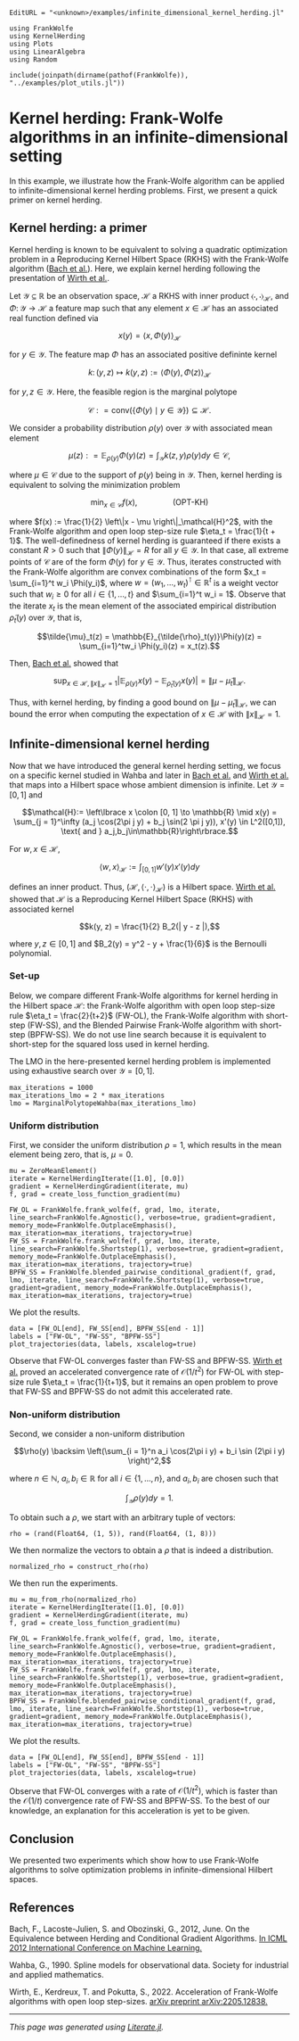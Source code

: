 ```@meta
EditURL = "<unknown>/examples/infinite_dimensional_kernel_herding.jl"
```

````@example infinite_dimensional_kernel_herding
using FrankWolfe
using KernelHerding
using Plots
using LinearAlgebra
using Random

include(joinpath(dirname(pathof(FrankWolfe)), "../examples/plot_utils.jl"))
````

# Kernel herding: Frank-Wolfe algorithms in an infinite-dimensional setting

In this example, we illustrate how the Frank-Wolfe algorithm can be applied to infinite-dimensional kernel herding problems.
First, we present a quick primer on kernel herding.

## Kernel herding: a primer

Kernel herding is known to be equivalent to solving a quadratic optimization problem in a
Reproducing Kernel Hilbert Space (RKHS) with the
Frank-Wolfe algorithm ([Bach et al.](https://icml.cc/2012/papers/683.pdf)). Here, we explain kernel herding following the presentation of [Wirth et al.](https://arxiv.org/pdf/2205.12838.pdf).

Let $\mathcal{Y} \subseteq \mathbb{R}$ be an observation space, $\mathcal{H}$ a RKHS with
inner product $\langle \cdot, \cdot \rangle_\mathcal{H}$, and
$\Phi \colon \mathcal{Y} \to \mathcal{H}$ a feature map such that any element $x\in \mathcal{H}$ has an associated real
function defined via

```math
x(y) = \langle x, \Phi(y)\rangle_\mathcal{H}
```
for $y\in \mathcal{Y}$. The feature map $\Phi$ has an associated positive defininte
kernel
```math
k \colon (y, z) \mapsto k(y, z) := \langle \Phi(y), \Phi(z) \rangle_\mathcal{H}
```
for $y,z\in \mathcal{Y}$.
Here, the feasible region is the marginal polytope
```math
\mathcal{C} : = \text{conv}\left(\lbrace \Phi(y) \mid y \in \mathcal{Y} \rbrace\right) \subseteq \mathcal{H}.
```
We consider a probability distribution $\rho(y)$ over $\mathcal{Y}$ with associated mean element
```math
\mu(z) : = \mathbb{E}_{\rho(y)} \Phi(y)(z) = \int_{\mathcal{Y}} k(z, y) \rho(y) dy \in \mathcal{C},
```
where $\mu \in \mathcal{C}$ due to the support of $p(y)$ being in $\mathcal{Y}$.
Then, kernel herding is equivalent to solving the minimization problem
```math
\min_{x\in \mathcal{C}} f(x), \qquad \qquad \text{(OPT-KH)}
```
where $f(x) := \frac{1}{2} \left\|x - \mu \right\|_\mathcal{H}^2$, with the Frank-Wolfe algorithm and open loop step-size rule
$\eta_t = \frac{1}{t + 1}$.
The well-definedness of kernel herding is guaranteed if there exists a constant $R > 0$ such that
$\|\Phi(y)\|_\mathcal{H} = R$ for all $y\in \mathcal{Y}$.
In that case, all extreme points of $\mathcal{C}$ are of the form $\Phi(y)$ for $y\in \mathcal{Y}$. Thus, iterates constructed with the
Frank-Wolfe algorithm
are convex combinations of the form $x_t = \sum_{i=1}^t w_i \Phi(y_i)$, where $w =(w_1, \ldots, w_t)^\intercal \in \mathbb{R}^t$
is a weight
vector such that $w_i \geq 0$ for all $i \in \{1, \ldots, t\}$ and $\sum_{i=1}^t w_i = 1$.
Observe that the iterate
$x_t$ is the mean element of the associated empirical distribution $\tilde{\rho}_t(y)$ over $\mathcal{Y}$, that is,
```math
\tilde{\mu}_t(z) = \mathbb{E}_{\tilde{\rho}_t(y)}\Phi(y)(z) = \sum_{i=1}^tw_i \Phi(y_i)(z) = x_t(z).
```
Then, [Bach et al.](https://icml.cc/2012/papers/683.pdf) showed that
```math
\sup_{x\in \mathcal{H}, \|x\|_\mathcal{H} = 1} \lvert \mathbb{E}_{\rho (y)} x(y) - \mathbb{E}_{\tilde{\rho}_t(y)} x(y) \rvert = \|\mu - \tilde{\mu}_t\|_\mathcal{H}.
```
Thus, with kernel herding, by finding a good bound on $\|\mu - \tilde{\mu}_t\|_\mathcal{H}$, we can bound the error when computing the
expectation of $x\in \mathcal{H}$ with $\|x\|_\mathcal{H} = 1$.

## Infinite-dimensional kernel herding

Now that we have introduced the general kernel herding setting, we focus on a specific kernel studied in Wahba and later in
[Bach et al.](https://icml.cc/2012/papers/683.pdf)
and [Wirth et al.](https://arxiv.org/pdf/2205.12838.pdf) that maps into a Hilbert space whose ambient dimension is infinite.
Let $\mathcal{Y} = [0, 1]$ and
```math
\mathcal{H}:= \left\lbrace x \colon [0, 1] \to \mathbb{R} \mid x(y) = \sum_{j = 1}^\infty (a_j \cos(2\pi j y) + b_j \sin(2 \pi j y)), x'(y) \in L^2([0,1]), \text{ and } a_j,b_j\in\mathbb{R}\right\rbrace.
```
For $w, x \in \mathcal{H}$,
```math
\langle w, x \rangle_\mathcal{H} := \int_{[0,1]} w'(y)x'(y)dy
```
defines an inner product. Thus, $(\mathcal{H}, \langle \cdot, \cdot \rangle_{\mathcal{H}})$ is a Hilbert space.
[Wirth et al.](https://arxiv.org/pdf/2205.12838.pdf) showed that $\mathcal{H}$ is a Reproducing Kernel Hilbert Space (RKHS) with
associated kernel
```math
k(y, z) = \frac{1}{2} B_2(| y - z |),
```
where $y,z\in [0, 1]$ and $B_2(y) = y^2 - y + \frac{1}{6}$ is the Bernoulli polynomial.

### Set-up
Below, we compare different Frank-Wolfe algorithms for kernel herding in the Hilbert space $\mathcal{H}$:
the Frank-Wolfe algorithm with open loop step-size rule $\eta_t = \frac{2}{t+2}$ (FW-OL),
the Frank-Wolfe algorithm with short-step (FW-SS), and the Blended Pairwise Frank-Wolfe algorithm with short-step (BPFW-SS).
We do not use line search because it is equivalent to short-step for the squared loss used in kernel herding.

The LMO in the here-presented kernel herding problem is implemented using exhaustive search over $\mathcal{Y} = [0, 1]$.

````@example infinite_dimensional_kernel_herding
max_iterations = 1000
max_iterations_lmo = 2 * max_iterations
lmo = MarginalPolytopeWahba(max_iterations_lmo)
````

### Uniform distribution
First, we consider the uniform distribution $\rho = 1$, which results in the mean element being zero, that is, $\mu = 0$.

````@example infinite_dimensional_kernel_herding
mu = ZeroMeanElement()
iterate = KernelHerdingIterate([1.0], [0.0])
gradient = KernelHerdingGradient(iterate, mu)
f, grad = create_loss_function_gradient(mu)

FW_OL = FrankWolfe.frank_wolfe(f, grad, lmo, iterate, line_search=FrankWolfe.Agnostic(), verbose=true, gradient=gradient, memory_mode=FrankWolfe.OutplaceEmphasis(), max_iteration=max_iterations, trajectory=true)
FW_SS = FrankWolfe.frank_wolfe(f, grad, lmo, iterate, line_search=FrankWolfe.Shortstep(1), verbose=true, gradient=gradient, memory_mode=FrankWolfe.OutplaceEmphasis(), max_iteration=max_iterations, trajectory=true)
BPFW_SS = FrankWolfe.blended_pairwise_conditional_gradient(f, grad, lmo, iterate, line_search=FrankWolfe.Shortstep(1), verbose=true, gradient=gradient, memory_mode=FrankWolfe.OutplaceEmphasis(), max_iteration=max_iterations, trajectory=true)
````

We plot the results.

````@example infinite_dimensional_kernel_herding
data = [FW_OL[end], FW_SS[end], BPFW_SS[end - 1]]
labels = ["FW-OL", "FW-SS", "BPFW-SS"]
plot_trajectories(data, labels, xscalelog=true)
````

Observe that FW-OL converges faster than FW-SS and BPFW-SS. [Wirth et al.](https://arxiv.org/pdf/2205.12838.pdf) proved an accelerated convergence
rate of $\mathcal{O}(1/t^2)$ for FW-OL with step-size rule $\eta_t = \frac{1}{t+1}$, but it remains an open problem to prove that FW-SS and BPFW-SS do not admit this accelerated rate.

### Non-uniform distribution
Second, we consider a non-uniform distribution
```math
\rho(y) \backsim \left(\sum_{i = 1}^n a_i \cos(2\pi i y) + b_i \sin (2\pi i y) \right)^2,
```
where $n\in \mathbb{N}$, $a_i,b_i \in \mathbb{R}$ for all $i \in \{1, \ldots, n\}$, and $a_i, b_i$ are chosen such that
```math
\int_{\mathcal{Y}} \rho(y) dy = 1.
```
To obtain such a $\rho$, we start with an arbitrary tuple of vectors:

````@example infinite_dimensional_kernel_herding
rho = (rand(Float64, (1, 5)), rand(Float64, (1, 8)))
````

We then normalize the vectors to obtain a $\rho$ that is indeed a distribution.

````@example infinite_dimensional_kernel_herding
normalized_rho = construct_rho(rho)
````

We then run the experiments.

````@example infinite_dimensional_kernel_herding
mu = mu_from_rho(normalized_rho)
iterate = KernelHerdingIterate([1.0], [0.0])
gradient = KernelHerdingGradient(iterate, mu)
f, grad = create_loss_function_gradient(mu)

FW_OL = FrankWolfe.frank_wolfe(f, grad, lmo, iterate, line_search=FrankWolfe.Agnostic(), verbose=true, gradient=gradient, memory_mode=FrankWolfe.OutplaceEmphasis(), max_iteration=max_iterations, trajectory=true)
FW_SS = FrankWolfe.frank_wolfe(f, grad, lmo, iterate, line_search=FrankWolfe.Shortstep(1), verbose=true, gradient=gradient, memory_mode=FrankWolfe.OutplaceEmphasis(), max_iteration=max_iterations, trajectory=true)
BPFW_SS = FrankWolfe.blended_pairwise_conditional_gradient(f, grad, lmo, iterate, line_search=FrankWolfe.Shortstep(1), verbose=true, gradient=gradient, memory_mode=FrankWolfe.OutplaceEmphasis(), max_iteration=max_iterations, trajectory=true)
````

We plot the results.

````@example infinite_dimensional_kernel_herding
data = [FW_OL[end], FW_SS[end], BPFW_SS[end - 1]]
labels = ["FW-OL", "FW-SS", "BPFW-SS"]
plot_trajectories(data, labels, xscalelog=true)
````

Observe that FW-OL converges with a rate of $\mathcal{O}(1/t^2)$, which is faster than the
$\mathcal{O}(1/t)$ convergence rate of FW-SS and BPFW-SS. To the best of our knowledge, an explanation for this acceleration is yet to be given.

## Conclusion

We presented two experiments which show how to use Frank-Wolfe algorithms to solve optimization problems in infinite-dimensional Hilbert spaces.

## References

Bach, F., Lacoste-Julien, S. and Obozinski, G., 2012, June. On the Equivalence between Herding and Conditional Gradient Algorithms. [In ICML 2012 International Conference on Machine Learning.](https://icml.cc/2012/papers/683.pdf)

Wahba, G., 1990. Spline models for observational data. Society for industrial and applied mathematics.

Wirth, E., Kerdreux, T. and Pokutta, S., 2022. Acceleration of Frank-Wolfe algorithms with open loop step-sizes. [arXiv preprint arXiv:2205.12838.](https://arxiv.org/pdf/2205.12838.pdf)

---

*This page was generated using [Literate.jl](https://github.com/fredrikekre/Literate.jl).*

